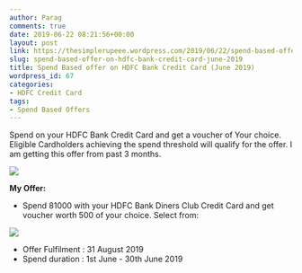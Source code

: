 ```yaml
---
author: Parag
comments: true
date: 2019-06-22 08:21:56+00:00
layout: post
link: https://thesimplerupeee.wordpress.com/2019/06/22/spend-based-offer-on-hdfc-bank-credit-card-june-2019/
slug: spend-based-offer-on-hdfc-bank-credit-card-june-2019
title: Spend Based offer on HDFC Bank Credit Card (June 2019)
wordpress_id: 67
categories:
- HDFC Credit Card
tags:
- Spend Based Offers
---
```





Spend on your HDFC Bank Credit Card and get a voucher of Your choice. Eligible Cardholders achieving the spend threshold will qualify for the offer. I am getting this offer from past 3 months.





![](https://thesimplerupeee.files.wordpress.com/2020/05/c7cc1-unnamed-4.jpg)





**My Offer:**







  * Spend 81000 with your HDFC Bank Diners Club Credit Card and get voucher worth 500 of your choice. Select from:




![](https://thesimplerupeee.files.wordpress.com/2020/05/3321a-hdfc_spend_based-offer.jpg)





  * Offer Fulfilment : 31 August 2019
  * Spend duration : 1st June - 30th June 2019








